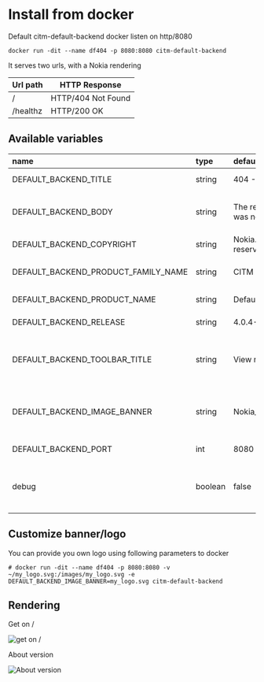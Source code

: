 # Install from docker

Default citm-default-backend docker listen on http/8080

```
docker run -dit --name df404 -p 8080:8080 citm-default-backend
```

It serves two urls, with a Nokia rendering

| Url path | HTTP Response|
|--|--|
|/|HTTP/404 Not Found|
|/healthz|HTTP/200 OK|

## Available variables

|name|type|default|description
|:-----|:-----|:-----|:----------------------------------------------------------------|
|DEFAULT_BACKEND_TITLE|string|404 - Not found|html title page
|DEFAULT_BACKEND_BODY|string|The requested page was not found|message displayed in the html body
|DEFAULT_BACKEND_COPYRIGHT|string|Nokia. All rights reserved|Copyright notice
|DEFAULT_BACKEND_PRODUCT_FAMILY_NAME|string|CITM|Product family name
|DEFAULT_BACKEND_PRODUCT_NAME|string|Default backend|Product name
|DEFAULT_BACKEND_RELEASE|string|4.0.4-5|Product release
|DEFAULT_BACKEND_TOOLBAR_TITLE|string|View more ...|Helper message for detailed information on product
|DEFAULT_BACKEND_IMAGE_BANNER|string|Nokia_logo_white.svg|Logo to be used. Format must be svg
|DEFAULT_BACKEND_PORT|int|8080|listening http port
|debug|boolean|false|set this to true for activating debug message

## Customize banner/logo
You can provide you own logo using following parameters to docker

``` 
# docker run -dit --name df404 -p 8080:8080 -v ~/my_logo.svg:/images/my_logo.svg -e DEFAULT_BACKEND_IMAGE_BANNER=my_logo.svg citm-default-backend
```

## Rendering

Get on /

![get on /](../img/default-404-slash.png)

About version

![About version](../img/default-404-about.png)

